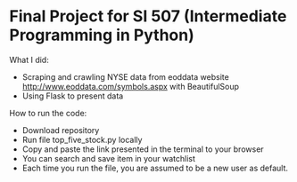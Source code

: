 # Final Project for SI 507 (Intermediate Programming in Python)

What I did:
- Scraping and crawling NYSE data from eoddata website http://www.eoddata.com/symbols.aspx with BeautifulSoup
- Using Flask to present data

How to run the code:
- Download repository
- Run file top_five_stock.py locally
- Copy and paste the link presented in the terminal to your browser
- You can search and save item in your watchlist
- Each time you run the file, you are assumed to be a new user as default.
